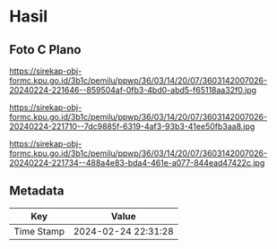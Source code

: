# Hasil

## Foto C Plano

https://sirekap-obj-formc.kpu.go.id/3b1c/pemilu/ppwp/36/03/14/20/07/3603142007026-20240224-221646--859504af-0fb3-4bd0-abd5-f65118aa32f0.jpg

https://sirekap-obj-formc.kpu.go.id/3b1c/pemilu/ppwp/36/03/14/20/07/3603142007026-20240224-221710--7dc9885f-6319-4af3-93b3-41ee50fb3aa8.jpg

https://sirekap-obj-formc.kpu.go.id/3b1c/pemilu/ppwp/36/03/14/20/07/3603142007026-20240224-221734--488a4e83-bda4-461e-a077-844ead47422c.jpg


## Metadata

| Key        | Value               |
| ---------- | ------------------- |
| Time Stamp | 2024-02-24 22:31:28 |



